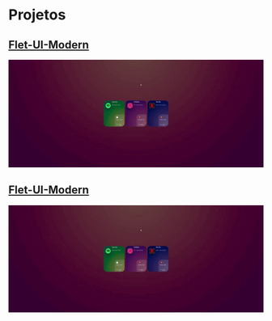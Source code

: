 # Projetos

## [Flet-UI-Modern](https://github.com/r7melo/Flet-UI-Modern)
![](https://github.com/r7melo/Flet-UI-Modern/blob/main/exemplo-gif.gif)


## [Flet-UI-Modern](https://github.com/r7melo/Flet-UI-Modern)
![](https://github.com/r7melo/Flet-UI-Modern/blob/main/exemplo-gif.gif)
